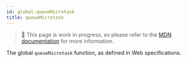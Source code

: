 ```yaml
---
id: global-queueMicrotask
title: queueMicrotask
---
```


> 🚧 This page is work in progress, so please refer to the [MDN documentation](https://developer.mozilla.org/en-US/docs/Web/API/Window/queueMicrotask) for more information.

The global `queueMicrotask` function, as defined in Web specifications.
